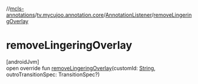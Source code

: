 //[mcls-annotations](../../../index.md)/[tv.mycujoo.annotation.core](../index.md)/[AnnotationListener](index.md)/[removeLingeringOverlay](remove-lingering-overlay.md)

# removeLingeringOverlay

[androidJvm]\
open override fun [removeLingeringOverlay](remove-lingering-overlay.md)(customId: [String](https://kotlinlang.org/api/latest/jvm/stdlib/kotlin/-string/index.html), outroTransitionSpec: TransitionSpec?)

